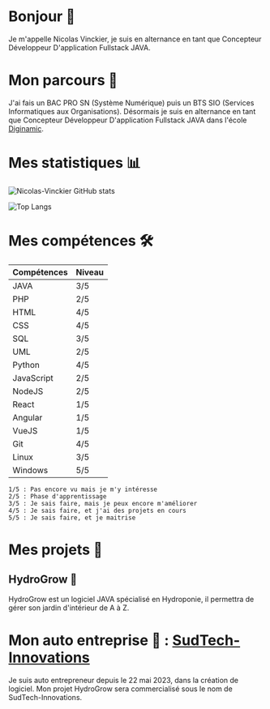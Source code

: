 # Bonjour 👋

Je m'appelle Nicolas Vinckier, je suis en alternance en tant que Concepteur Développeur D'application Fullstack JAVA.

# Mon parcours 🏫

J'ai fais un BAC PRO SN (Système Numérique) puis un BTS SIO (Services Informatiques aux Organisations).
Désormais je suis en alternance en tant que Concepteur Développeur D'application Fullstack JAVA dans l'école [Diginamic](https://www.diginamic.fr/).

# Mes statistiques 📊

<!-- 
Pour avoir une image interactive sur les statistiques github, allez voir le répertoire :
https://github.com/anuraghazra/github-readme-stats
-->
![Nicolas-Vinckier GitHub stats](https://github-readme-stats.vercel.app/api?username=Nicolas-Vinckier\&bg_color=30,e96443,904e95\&title_color=fff\&text_color=fff)

<!-- ![Top Langs](https://github-readme-stats.vercel.app/api/top-langs/?username=Nicolas-Vinckier) -->
![Top Langs](https://github-readme-stats.vercel.app/api/top-langs/?username=Nicolas-Vinckier\&layout=compact)

<!-- ![Nicolas-Vinckier stats](https://github-readme-stats.vercel.app/api?username=Nicolas-Vinckier\&rank_icon=percentile) -->

# Mes compétences 🛠️

<!-- <img alt="Java" width="50" src="https://cdn.jsdelivr.net/gh/devicons/devicon/icons/java/java-original.svg" />
Score : 3/5

<img alt="PHP" width="50" src="https://cdn.jsdelivr.net/gh/devicons/devicon/icons/php/php-original.svg" />
Score : 2/5

<img alt="HTML" width="50" src="https://cdn.jsdelivr.net/gh/devicons/devicon/icons/html5/html5-original.svg" />
Score : 4/5

<img alt="CSS" width="50" src="https://cdn.jsdelivr.net/gh/devicons/devicon/icons/css3/css3-original.svg" />
Score : 4/5

<img alt="SQL" width="50" src="https://cdn.jsdelivr.net/gh/devicons/devicon/icons/mysql/mysql-original.svg" />
Score : 3/5

<img alt="Python" width="50" src="https://cdn.jsdelivr.net/gh/devicons/devicon/icons/python/python-original.svg" />
Score : 4/5

<img alt="JavaScript" width="50" src="https://cdn.jsdelivr.net/gh/devicons/devicon/icons/javascript/javascript-original.svg" />
Score : 2/5

<img alt="NodeJS" width="50" src="https://cdn.jsdelivr.net/gh/devicons/devicon/icons/nodejs/nodejs-original.svg" />
Score : 2/5

<img alt="React" width="50" src="https://cdn.jsdelivr.net/gh/devicons/devicon/icons/react/react-original.svg" />
Score : 1/5

<img alt="Angular" width="50" src="https://cdn.jsdelivr.net/gh/devicons/devicon/icons/angularjs/angularjs-original.svg" />
Score : 1/5

<img alt="VueJS" width="50" src="https://cdn.jsdelivr.net/gh/devicons/devicon/icons/vuejs/vuejs-original.svg" />
Score : 1/5

<img alt="Git" width="50" src="https://cdn.jsdelivr.net/gh/devicons/devicon/icons/git/git-original.svg" />
Score : 4/5

<img alt="Linux" width="50" src="https://cdn.jsdelivr.net/gh/devicons/devicon/icons/linux/linux-original.svg" />
Score : 3/5

<img alt="Windows" width="50" src="https://cdn.jsdelivr.net/gh/devicons/devicon/icons/windows8/windows8-original.svg" />
Score : 5/5 -->

<!-- Tableau de compétance -->

| Compétences | Niveau |
| ----------- | ------ |
| JAVA        | 3/5    |
| PHP         | 2/5    |
| HTML        | 4/5    |
| CSS         | 4/5    |
| SQL         | 3/5    |
| UML         | 2/5    |
| Python      | 4/5    |
| JavaScript  | 2/5    |
| NodeJS      | 2/5    |
| React       | 1/5    |
| Angular     | 1/5    |
| VueJS       | 1/5    |
| Git         | 4/5    |
| Linux       | 3/5    |
| Windows     | 5/5    |

<!-- Expliquation des scores -->

```
1/5 : Pas encore vu mais je m'y intéresse
2/5 : Phase d'apprentissage
3/5 : Je sais faire, mais je peux encore m'améliorer
4/5 : Je sais faire, et j'ai des projets en cours
5/5 : Je sais faire, et je maitrise
```


# Mes projets 🚧

## HydroGrow 🌿

HydroGrow est un logiciel JAVA spécialisé en Hydroponie, il permettra de gérer son jardin d'intérieur de A à Z.

# Mon auto entreprise 👔 : [SudTech-Innovations](https://github.com/SudTech-Innovations)

Je suis auto entrepreneur depuis le 22 mai 2023, dans la création de logiciel.
Mon projet HydroGrow sera commercialisé sous le nom de SudTech-Innovations.
